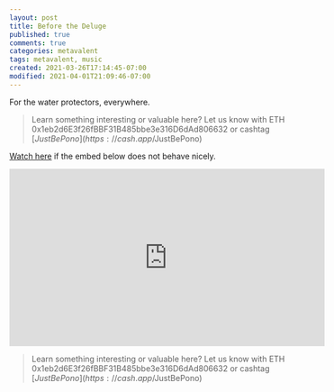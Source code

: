 ```yaml
---
layout: post
title: Before the Deluge
published: true
comments: true
categories: metavalent
tags: metavalent, music
created: 2021-03-26T17:14:45-07:00
modified: 2021-04-01T21:09:46-07:00
---
```


For the water protectors, everywhere.

> Learn something interesting or valuable here? Let us know with ETH 0x1eb2d6E3f26fBBF31B485bbe3e316D6dAd806632 or cashtag [$JustBePono](https://cash.app/$JustBePono)

[Watch here](https://youtu.be/vAwhD9rKxog) if the embed below does not behave nicely. 

<div class="embed-container"><iframe width="560" height="315" src="https://www.youtube.com/embed/vAwhD9rKxog" title="YouTube video player" frameborder="0" allow="accelerometer; autoplay; clipboard-write; encrypted-media; gyroscope; picture-in-picture" allowfullscreen></iframe></div>


> Learn something interesting or valuable here? Let us know with ETH 0x1eb2d6E3f26fBBF31B485bbe3e316D6dAd806632 or cashtag [$JustBePono](https://cash.app/$JustBePono)